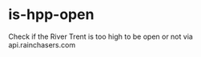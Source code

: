 is-hpp-open
===========

Check if the River Trent is too high to be open or not via api.rainchasers.com

